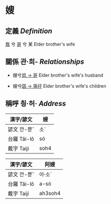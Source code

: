 # 嫂
## 定義 _Definition_
[我](member1.md) 兮 [哥](member2.md) 兮 某 Elder brother's wife

## 關係 관·희- _Relationships_

- 嫂兮[尪 → 哥](member4.md) Elder brother's wife's husband

- 嫂兮[囝 → 孫仔](member22.md) Elder brother's wife's children



## 稱呼 칑·허· _Address_

漢字/諺文 | 嫂
--- | ---
諺文 깐-뿐ˆ | 소ˊ
台羅 Tâi-lô | só
戴字 Taiji | soh4


漢字/諺文 | 阿嫂
--- | ---
諺文 깐-뿐ˆ | 아·소ˊ
台羅 Tâi-lô | a-só
戴字 Taiji | ah3soh4


